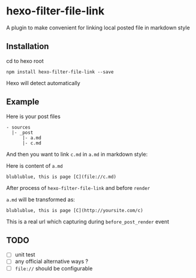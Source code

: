 # hexo-filter-file-link

A plugin to make convenient for linking local posted file in markdown style

## Installation

cd to hexo root

```
npm install hexo-filter-file-link --save
```

Hexo will detect automatically

## Example

Here is your post files

```
- sources
  |- _post
      |- a.md
      |- c.md
```

And then you want to link `c.md` in `a.md` in markdown style:

Here is content of `a.md`

```
blublublue, this is page [C](file://c.md)

```

After process of `hexo-filter-file-link` and before `render`

`a.md` will be transformed as:

```
blublublue, this is page [C](http://yoursite.com/c)

```

This is a real url which capturing during `before_post_render` event

## TODO

- [ ] unit test
- [ ] any official alternative ways ?
- [ ] `file://` should be configurable
